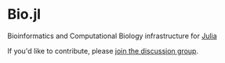 Bio.jl
========

Bioinformatics and Computational Biology infrastructure for [Julia](http://julialang.org)

If you'd like to contribute, please [join the discussion group](https://groups.google.com/forum/#!forum/biojulia-dev).
